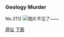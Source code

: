 ### Geology Murder
No.3112
![图片不见了~~~](https://imgs.xkcd.com/comics/geology_murder.png)

[原址](https://xkcd.com//3112) [下载](https://imgs.xkcd.com/comics/geology_murder.png)

